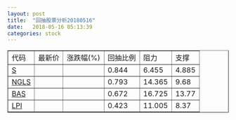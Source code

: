 ```yaml
---
layout: post
title:  "回抽股票分析20180516"
date:   2018-05-16 05:13:39
categories: stock
---
```

<script type="text/javascript">
var stockList = []
stockList.push('gb_s');
stockList.push('gb_ngls');
stockList.push('gb_bas');
stockList.push('gb_lpi');
</script>
<table border="1">
 <tr>
 <td>代码</td>
 <td>最新价</td>
 <td>涨跌幅(%)</td>
 <td>回抽比例</td>
 <td>阻力</td>
 <td>支撑</td>
</tr>
  <tr id="s">
  <td><a href="http://stock.finance.sina.com.cn/usstock/quotes/S.html" target="_blank">S</a></td><td></td><td></td><td>0.844</td><td>6.455</td><td>4.885</td></tr>
  <tr id="ngls">
  <td><a href="http://stock.finance.sina.com.cn/usstock/quotes/NGLS.html" target="_blank">NGLS</a></td><td></td><td></td><td>0.793</td><td>14.365</td><td>9.68</td></tr>
  <tr id="bas">
  <td><a href="http://stock.finance.sina.com.cn/usstock/quotes/BAS.html" target="_blank">BAS</a></td><td></td><td></td><td>0.672</td><td>16.725</td><td>13.77</td></tr>
  <tr id="lpi">
  <td><a href="http://stock.finance.sina.com.cn/usstock/quotes/LPI.html" target="_blank">LPI</a></td><td></td><td></td><td>0.423</td><td>11.005</td><td>8.37</td></tr>
</table>
